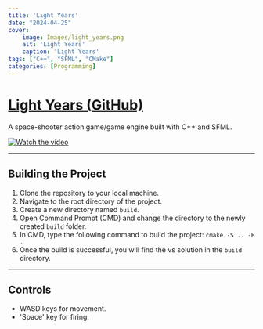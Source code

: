 ```yaml
---
title: 'Light Years'
date: "2024-04-25"
cover: 
    image: Images/light_years.png
    alt: 'Light Years'
    caption: 'Light Years'
tags: ["C++", "SFML", "CMake"]
categories: [Programming]
---
```


# [Light Years (GitHub)](https://github.com/AhmedYAbbas/Light-Years)

A space-shooter action game/game engine built with C++ and SFML.​

[![Watch the video](https://img.youtube.com/vi/yFh2rjWwgo4/hqdefault.jpg)](https://www.youtube.com/embed/yFh2rjWwgo4)

***
## Building the Project
1. Clone the repository to your local machine.
2. Navigate to the root directory of the project.
3. Create a new directory named `build`.
4. Open Command Prompt (CMD) and change the directory to the newly created `build` folder.
5. In CMD, type the following command to build the project: `cmake -S .. -B .`
6. Once the build is successful, you will find the vs solution in the `build` directory.
***

## Controls
- WASD keys for movement.
- 'Space' key for firing.